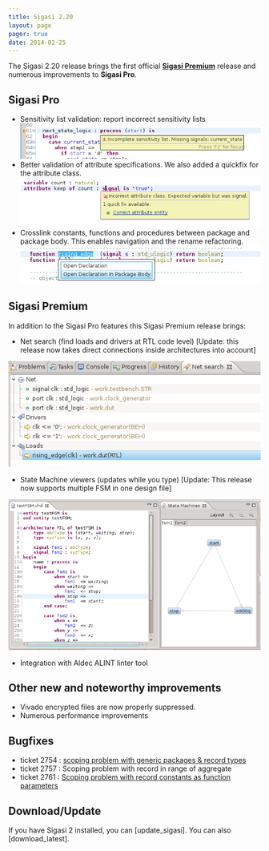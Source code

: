 ```yaml
---
title: Sigasi 2.20
layout: page
pager: true
date: 2014-02-25
---
```


The Sigasi 2.20 release brings the first official [**Sigasi Premium**](/sigasi-premium) release and numerous improvements to **Sigasi Pro**.

Sigasi Pro
----------

-   Sensitivity list validation: report incorrect sensitivity lists
	![Sensitivity list validation](2.20/sensitivitylist.png "Sensitivity list validation")
-   Better validation of attribute specifications. We also added a
    quickfix for the attribute class.
    ![Attribute validation](2.20/attributeclass.png "Attribute validation")
-   Crosslink constants, functions and procedures between package and
    package body. This enables navigation and the rename refactoring.
    ![Crosslink package and package body](2.20/packagebody.png "Crosslink package and package body")
    

Sigasi Premium
--------------

In addition to the Sigasi Pro features this Sigasi Premium release
brings:

-   Net search (find loads and drivers at RTL code level) \[Update: this
    release now takes direct connections inside architectures into
    account\]

![Net Search](2.20/netsearch.png "Net Search")

-   State Machine viewers (updates while you type) \[Update: This release
    now supports multiple FSM in one design file\]

[![FSM View: multiple fsms in one file](2.20/fsmmultiplefsms.png "FSM View: multiple fsms in one file")](http://www.sigasi.com/screencast/vhdl-state-machine-diagram)

-   Integration with Aldec ALINT linter tool

Other new and noteworthy improvements
-------------------------------------

-   Vivado encrypted files are now properly suppressed.
-   Numerous performance improvements

Bugfixes
--------

-   ticket 2754 : [scoping problem with generic packages & record
    types](http://www.sigasi.com/node/2209)
-   ticket 2757 : Scoping problem with record in range of aggregate
-   ticket 2761 : [Scoping problem with record constants as function
    parameters](http://www.sigasi.com/forum/bug-multiple-records-function)

Download/Update
---------------

If you have Sigasi 2 installed, you can [update_sigasi]. You can also [download_latest].
